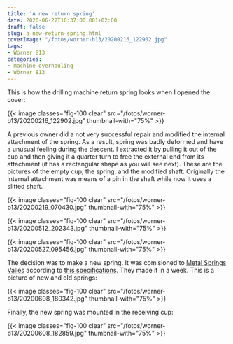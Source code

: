 ```yaml
---
title: 'A new return spring'
date: 2020-06-22T10:37:00.001+02:00
draft: false
slug: a-new-return-spring.html
coverImage: "/fotos/worner-b13/20200216_122902.jpg"
tags:
- Wörner B13
categories:
- machine overhauling
- Wörner B13
---
```



This is how the drilling machine return spring looks when I opened the
cover:

{{< image classes="fig-100 clear"  src="/fotos/worner-b13/20200216_122902.jpg" thumbnail-with="75%" >}}

A previous owner did a not very successful repair and modified the
internal attachment of the spring. As a result, spring was badly
deformed and have a unusual feeling during the descent. I extracted it
by pulling it out of the cup and then giving it a quarter turn to free
the external end from its attachment (it has a rectangular shape as
you will see next). These are the pictures of the empty cup, the
spring, and the modified shaft. Originally the internal attachment was
means of a pin in the shaft while now it uses a slitted shaft.

{{< image classes="fig-100 clear"  src="/fotos/worner-b13/20200219_070430.jpg" thumbnail-with="75%" >}}

{{< image classes="fig-100 clear"  src="/fotos/worner-b13/20200512_202343.jpg" thumbnail-with="75%" >}}

{{< image classes="fig-100 clear"  src="/fotos/worner-b13/20200527_095456.jpg" thumbnail-with="75%" >}}

The decision was to make a new spring. It was comisioned to [Metal
Springs Valles](https://www.springsvalles.com/ca/) according to [this
specifications](/pdfs/molla-retorn.pdf). They made it in a week. This
is a picture of new and old springs:

{{< image classes="fig-100 clear"  src="/fotos/worner-b13/20200608_180342.jpg" thumbnail-with="75%" >}}

Finally, the new spring was mounted in the receiving cup:

{{< image classes="fig-100 clear"  src="/fotos/worner-b13/20200608_182859.jpg" thumbnail-with="75%" >}}
